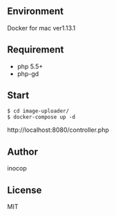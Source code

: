 ## Environment
Docker for mac ver1.13.1

## Requirement
- php 5.5+
- php-gd

## Start
```
$ cd image-uploader/
$ docker-compose up -d
```

http://localhost:8080/controller.php

## Author
inocop

## License
MIT
